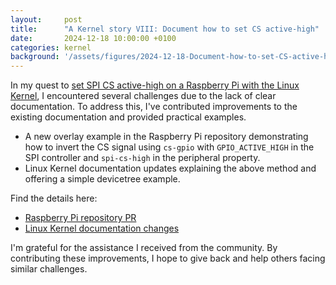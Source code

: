 ```yaml
---
layout:     post
title:      "A Kernel story VIII: Document how to set CS active-high"
date:       2024-12-18 10:00:00 +0100
categories: kernel
background: '/assets/figures/2024-12-18-Document-how-to-set-CS-active-high.jpg'
---
```


In my quest to [set SPI CS active-high on a Raspberry Pi with the Linux Kernel](/kernel/2024/11/12/a-kernel-story7.html), I encountered several challenges due to the lack of clear documentation. To address this, I've contributed improvements to the existing documentation and provided practical examples.

* A new overlay example in the Raspberry Pi repository demonstrating how to invert the CS signal using `cs-gpio` with `GPIO_ACTIVE_HIGH` in the SPI controller and `spi-cs-high` in the peripheral property.
* Linux Kernel documentation updates explaining the above method and offering a simple devicetree example.

Find the details here:

* [Raspberry Pi repository PR](https://github.com/raspberrypi/linux/pull/6477)
* [Linux Kernel documentation changes](https://lkml.org/lkml/2024/12/16/476)

I'm grateful for the assistance I received from the community. By contributing these improvements, I hope to give back and help others facing similar challenges.
